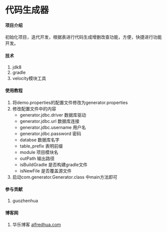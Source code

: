 # 代码生成器

#### 项目介绍

初始化项目，迭代开发，根据表进行代码生成增删改查功能，方便，快捷进行功能开发。


#### 技术

1. jdk8
2. gradle
3. velocity模块工具

#### 使用教程

1. 将demo.properties的配置文件修改为generator.properties
2. 修改配置文件中的内容
   - generator.jdbc.driver 数据库驱动
   - generator.jdbc.url 数据库连接
   - generator.jdbc.username 用户名
   - generator.jdbc.password 密码
   - databse 数据库名字
   - table_prefix 表明前缀
   - module 项目模块名
   - outPath 输出路径
   - isBuildGradle 是否构建gradle文件
   - isNewFile  是否覆盖源文件
3. 启动com.generator.Generator.class 中main方法即可


#### 参与贡献

1. guozhenhua


#### 博客网

1. 华乐博客 [alfredhua.com](https://alfredhua.com)

